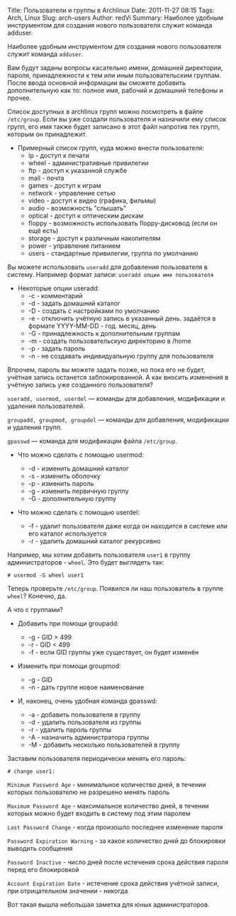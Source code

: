Title: Пользователи и группы в Archlinux
Date: 2011-11-27 08:15
Tags: Arch, Linux
Slug: arch-users
Author: redVi
Summary: Наиболее удобным инструментом для создания нового пользователя служит команда adduser.

Наиболее удобным инструментом для создания нового пользователя служит команда `adduser`.

Вам будут заданы вопросы касательно имени, домашней директории, пароля, принадлежности к тем или иным пользовательским группам. После ввода основной информации вы сможете добавить дополнительную как то: полное имя, рабочий и домашний телефоны и прочее.

Список доступных в archlinux групп можно посмотреть в файле `/etc/group`. Если вы уже создали пользователя и назначили ему список групп, его имя также будет записано в этот файл напротив тех групп, которым он принадлежит.

* Примерный список групп, куда можно внести пользователя:
    - lp - доступ к печати
    - wheel - административные привилегии
    - ftp - доступ к указанной службе
    - mail - почта
    - games - доступ к играм
    - network - управление сетью
    - video - доступ к видео (графика, фильмы)
    - audio - возможность "слышать"
    - optical - доступ к оптическим дискам
    - floppy - возможность использовать floppy-дисковод (если он ещё есть)
    - storage - доступ к различным накопителям
    - power - управление питанием
    - users - стандартные привилегии, группа по умолчанию

Вы можете использовать `useradd` для добавления пользователя в систему. Например формат записи:
`useradd опции имя пользователя`

* Некоторые опции useradd:
    - -c - комментарий
    - -d - задать домашний каталог
    - -D - создать с настройками по умолчанию
    - -e - отключить учётную запись в указанный день. задаётся в формате YYYY-MM-DD - год. месяц, день
    - -G - принадлежность к дополнительным группам
    - -m - создать пользовательскую директорию в /home
    - -p - задать пароль
    - -n - не создавать индивидуальную группу для пользователя

Впрочем, пароль вы можете задать позже, но пока его не будет, учётная запись останется заблокированной.
А как вносить изменения в учётную запись уже созданного пользователя?

`useradd, usermod, userdel` — команды для добавления, модификации и удаления пользователей.

`groupadd, groupmod, groupdel` — команды для добавления, модификации и удаления групп.

`gpasswd` — команда для модификации файла `/etc/group`.

* Что можно сделать с помощью usermod:
    - -d - изменить домашний каталог
    - -s - изменить оболочку
    - -p - изменить пароль
    - -g - изменить первичную группу
    - -G - дополнительную группу


* Что можно сделать с помощью userdel:
    - -f - удалит пользователя даже когда он находится в системе или его каталог используется
    - -r - удалить домашний каталог рекурсивно

Например, мы хотим добавить пользователя `user1` в группу администраторов - `wheel`. Это будет выглядеть так:

```console
# usermod -G wheel user1
```

Теперь проверьте `/etc/group`. Появился ли наш пользователь в группе `wheel`? Конечно, да.

А что с группами?

* Добавить при помощи groupadd:
    - -g - GID > 499
    - -r - GID < 499
    - -f - если GID группы уже существует, он будет изменён

* Изменить при помощи groupmod:
    - -g - GID
    - -n - дать группе новое наименование

* И, наконец, очень удобная команда gpasswd:
    - -a - добавить пользователя в группу
    - -d - удалить пользователя из группы
    - -r - удалить пароль группы
    - -A - назначить администратора группы
    - -M - добавить несколько пользователей в группу

Заставим пользователя периодически менять его пароль:

```console
# change user1:
```

`Minimum Password Age` - минимальное количество дней, в течении которых пользователю не разрешено менять пароль

`Maximum Password Age` - максимальное количество дней, в течении которых можно будет входить в систему под этим паролем

`Last Password Change` - когда произошло последнее изменение пароля

`Password Expiration Warning` - за какое количество дней до блокировки выводить сообщения

`Password Inactive` - число дней после истечения срока действия пароля перед его блокировкой

`Account Expiration Date` - истечение срока действия учётной записи, при отрицательном значении - никогда

Вот такая вышла небольшая заметка для юных администраторов.
